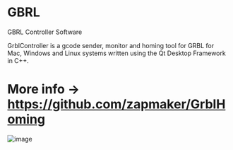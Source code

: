 # GBRL
GBRL Controller Software

GrblController is a gcode sender, monitor and homing tool for GRBL for 
Mac, Windows and Linux systems written using the Qt Desktop Framework in C++.

# More info -> https://github.com/zapmaker/GrblHoming

![image](https://i.postimg.cc/N0vM2x6v/GBRL-screenshot.jpg)
